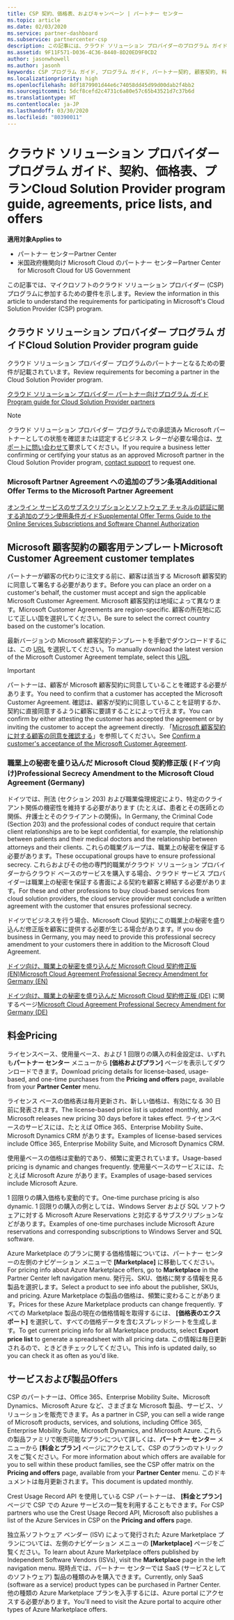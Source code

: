 ```yaml
---
title: CSP 契約、価格表、およびキャンペーン | パートナー センター
ms.topic: article
ms.date: 02/03/2020
ms.service: partner-dashboard
ms.subservice: partnercenter-csp
description: この記事には、クラウド ソリューション プロバイダーのプログラム ガイド、パートナー契約、顧客契約、料金表、提供できる製品へのリンクがあります。
ms.assetid: 9F11F571-D036-4C36-8440-8D20ED9F0CD2
author: jasonwhowell
ms.author: jasonh
keywords: CSP プログラム ガイド, プログラム ガイド, パートナー契約, 顧客契約, 料金表, キャンペーン
ms.localizationpriority: high
ms.openlocfilehash: 8df1879901d44e6c74058dd45d99d00dab2f4bb2
ms.sourcegitcommit: 5dcf8cefd2c4731c6a80e57c65b43521d7c37b6d
ms.translationtype: HT
ms.contentlocale: ja-JP
ms.lasthandoff: 03/30/2020
ms.locfileid: "80390011"
---
```

# <a name="cloud-solution-provider-program-guide-agreements-price-lists-and-offers"></a><span data-ttu-id="38e1d-104">クラウド ソリューション プロバイダー プログラム ガイド、契約、価格表、プラン</span><span class="sxs-lookup"><span data-stu-id="38e1d-104">Cloud Solution Provider program guide, agreements, price lists, and offers</span></span>

<span data-ttu-id="38e1d-105">**適用対象**</span><span class="sxs-lookup"><span data-stu-id="38e1d-105">**Applies to**</span></span>

-  <span data-ttu-id="38e1d-106">パートナー センター</span><span class="sxs-lookup"><span data-stu-id="38e1d-106">Partner Center</span></span>
-  <span data-ttu-id="38e1d-107">米国政府機関向け Microsoft Cloud のパートナー センター</span><span class="sxs-lookup"><span data-stu-id="38e1d-107">Partner Center for Microsoft Cloud for US Government</span></span>


<span data-ttu-id="38e1d-108">この記事では、マイクロソフトのクラウド ソリューション プロバイダー (CSP) プログラムに参加するための要件を示します。</span><span class="sxs-lookup"><span data-stu-id="38e1d-108">Review the information in this article to understand the requirements for participating in Microsoft's Cloud Solution Provider (CSP) program.</span></span>

## <a name="cloud-solution-provider-program-guide"></a><span data-ttu-id="38e1d-109">クラウド ソリューション プロバイダー プログラム ガイド</span><span class="sxs-lookup"><span data-stu-id="38e1d-109">Cloud Solution Provider program guide</span></span>

<span data-ttu-id="38e1d-110">クラウド ソリューション プロバイダー プログラムのパートナーとなるための要件が記載されています。</span><span class="sxs-lookup"><span data-stu-id="38e1d-110">Review requirements for becoming a partner in the Cloud Solution Provider program.</span></span>

[<span data-ttu-id="38e1d-111">クラウド ソリューション プロバイダー パートナー向けプログラム ガイド</span><span class="sxs-lookup"><span data-stu-id="38e1d-111">Program guide for Cloud Solution Provider partners</span></span>](https://go.microsoft.com/fwlink/p/?LinkId=617100)

>[!Note]
><span data-ttu-id="38e1d-112">クラウド ソリューション プロバイダー プログラムでの承認済み Microsoft パートナーとしての状態を確認または認定するビジネス レターが必要な場合は、[サポートに問い合わせて](https://partner.microsoft.com/pcv/servicerequests/create)要求してください。</span><span class="sxs-lookup"><span data-stu-id="38e1d-112">If you require a business letter confirming or certifying your status as an approved Microsoft partner in the Cloud Solution Provider program, [contact support](https://partner.microsoft.com/pcv/servicerequests/create) to request one.</span></span>

### <a name="additional-offer-terms-to-the-microsoft-partner-agreement"></a><span data-ttu-id="38e1d-113">Microsoft Partner Agreement への追加のプラン条項</span><span class="sxs-lookup"><span data-stu-id="38e1d-113">Additional Offer Terms to the Microsoft Partner Agreement</span></span>

[<span data-ttu-id="38e1d-114">オンライン サービスのサブスクリプションとソフトウェア チャネルの認証に関する追加のプラン使用条件ガイド</span><span class="sxs-lookup"><span data-stu-id="38e1d-114">Supplemental Offer Terms Guide to the Online Services Subscriptions and Software Channel Authorization</span></span>](https://query.prod.cms.rt.microsoft.com/cms/api/am/binary/RE3NOo7)

## <a name="microsoft-customer-agreement-customer-templates"></a><span data-ttu-id="38e1d-115">Microsoft 顧客契約の顧客用テンプレート</span><span class="sxs-lookup"><span data-stu-id="38e1d-115">Microsoft Customer Agreement customer templates</span></span>

<span data-ttu-id="38e1d-116">パートナーが顧客の代わりに注文する前に、顧客は該当する Microsoft 顧客契約に同意して署名する必要があります。</span><span class="sxs-lookup"><span data-stu-id="38e1d-116">Before you can place an order on a customer's behalf, the customer must accept and sign the applicable Microsoft Customer Agreement.</span></span> <span data-ttu-id="38e1d-117">Microsoft 顧客契約は地域によって異なります。</span><span class="sxs-lookup"><span data-stu-id="38e1d-117">Microsoft Customer Agreements are region-specific.</span></span> <span data-ttu-id="38e1d-118">顧客の所在地に応じて正しい国を選択してください。</span><span class="sxs-lookup"><span data-stu-id="38e1d-118">Be sure to select the correct country based on the customer's location.</span></span>

<span data-ttu-id="38e1d-119">最新バージョンの Microsoft 顧客契約テンプレートを手動でダウンロードするには、この [URL](https://aka.ms/customeragreement) を選択してください。</span><span class="sxs-lookup"><span data-stu-id="38e1d-119">To manually download the latest version of the Microsoft Customer Agreement template, select this [URL](https://aka.ms/customeragreement).</span></span>

>[!IMPORTANT]
><span data-ttu-id="38e1d-120">パートナーは、顧客が Microsoft 顧客契約に同意していることを確認する必要があります。</span><span class="sxs-lookup"><span data-stu-id="38e1d-120">You need to confirm that a customer has accepted the Microsoft Customer Agreement.</span></span> <span data-ttu-id="38e1d-121">確認は、顧客が契約に同意していることを証明するか、契約に直接同意するように顧客に要請することによって行えます。</span><span class="sxs-lookup"><span data-stu-id="38e1d-121">You can confirm by either attesting the customer has accepted the agreement or by inviting the customer to accept the agreement directly.</span></span> <span data-ttu-id="38e1d-122">「[Microsoft 顧客契約に対する顧客の同意を確認する](confirm-customer-agreement.md)」を参照してください。</span><span class="sxs-lookup"><span data-stu-id="38e1d-122">See [Confirm a customer's acceptance of the Microsoft Customer Agreement](confirm-customer-agreement.md).</span></span>

### <a name="professional-secrecy-amendment-to-the-microsoft-cloud-agreement-germany"></a><span data-ttu-id="38e1d-123">職業上の秘密を盛り込んだ Microsoft Cloud 契約修正版 (ドイツ向け)</span><span class="sxs-lookup"><span data-stu-id="38e1d-123">Professional Secrecy Amendment to the Microsoft Cloud Agreement (Germany)</span></span>

<span data-ttu-id="38e1d-124">ドイツでは、刑法 (セクション 203) および職業倫理規定により、特定のクライアント関係の機密性を維持する必要があります (たとえば、患者とその医師との関係、弁護士とそのクライアントの関係)。</span><span class="sxs-lookup"><span data-stu-id="38e1d-124">In Germany, the Criminal Code (Section 203) and the professional codes of conduct require that certain client relationships are to be kept confidential, for example, the relationship between patients and their medical doctors and the relationship between attorneys and their clients.</span></span> <span data-ttu-id="38e1d-125">これらの職業グループは、職業上の秘密を保証する必要があります。</span><span class="sxs-lookup"><span data-stu-id="38e1d-125">These occupational groups have to ensure professional secrecy.</span></span> <span data-ttu-id="38e1d-126">これらおよびその他の専門的職業がクラウド ソリューション プロバイダーからクラウド ベースのサービスを購入する場合、クラウド サービス プロバイダーは職業上の秘密を保証する書面による契約を顧客と締結する必要があります。</span><span class="sxs-lookup"><span data-stu-id="38e1d-126">For these and other professions to buy cloud-based services from cloud solution providers, the cloud service provider must conclude a written agreement with the customer that ensures professional secrecy.</span></span>

<span data-ttu-id="38e1d-127">ドイツでビジネスを行う場合、Microsoft Cloud 契約にこの職業上の秘密を盛り込んだ修正版を顧客に提供する必要が生じる場合があります。</span><span class="sxs-lookup"><span data-stu-id="38e1d-127">If you do business in Germany, you may need to provide this professional secrecy amendment to your customers there in addition to the Microsoft Cloud Agreement.</span></span>

[<span data-ttu-id="38e1d-128">ドイツ向け、職業上の秘密を盛り込んだ Microsoft Cloud 契約修正版 (EN)</span><span class="sxs-lookup"><span data-stu-id="38e1d-128">Microsoft Cloud Agreement Professional Secrecy Amendment for Germany (EN)</span></span>](https://go.microsoft.com/fwlink/?linkid=2030827&clcid=0x409)

<span data-ttu-id="38e1d-129">[ドイツ向け、職業上の秘密を盛り込んだ Microsoft Cloud 契約修正版 (DE)](https://go.microsoft.com/fwlink/?linkid=2030827&clcid=0x407) に関するページ</span><span class="sxs-lookup"><span data-stu-id="38e1d-129">[Microsoft Cloud Agreement Professional Secrecy Amendment for Germany (DE)](https://go.microsoft.com/fwlink/?linkid=2030827&clcid=0x407)</span></span>

## <a name="pricing"></a><span data-ttu-id="38e1d-130">料金</span><span class="sxs-lookup"><span data-stu-id="38e1d-130">Pricing</span></span>

<span data-ttu-id="38e1d-131">ライセンスベース、使用量ベース、および 1 回限りの購入の料金設定は、いずれも**パートナー センター** メニューから **[価格およびプラン]** ページを表示してダウンロードできます。</span><span class="sxs-lookup"><span data-stu-id="38e1d-131">Download pricing details for license-based, usage-based, and one-time purchases from the **Pricing and offers** page, available from your **Partner Center** menu.</span></span>

<span data-ttu-id="38e1d-132">ライセンス ベースの価格表は毎月更新され、新しい価格は、有効になる 30 日前に発表されます。</span><span class="sxs-lookup"><span data-stu-id="38e1d-132">The license-based price list is updated monthly, and Microsoft releases new pricing 30 days before it takes effect.</span></span> <span data-ttu-id="38e1d-133">ライセンスベースのサービスには、たとえば Office 365、Enterprise Mobility Suite、Microsoft Dynamics CRM があります。</span><span class="sxs-lookup"><span data-stu-id="38e1d-133">Examples of license-based services include Office 365, Enterprise Mobility Suite, and Microsoft Dynamics CRM.</span></span> 

<span data-ttu-id="38e1d-134">使用量ベースの価格は変動的であり、頻繁に変更されています。</span><span class="sxs-lookup"><span data-stu-id="38e1d-134">Usage-based pricing is dynamic and changes frequently.</span></span> <span data-ttu-id="38e1d-135">使用量ベースのサービスには、たとえば Microsoft Azure があります。</span><span class="sxs-lookup"><span data-stu-id="38e1d-135">Examples of usage-based services include Microsoft Azure.</span></span>

<span data-ttu-id="38e1d-136">1 回限りの購入価格も変動的です。</span><span class="sxs-lookup"><span data-stu-id="38e1d-136">One-time purchase pricing is also dynamic.</span></span> <span data-ttu-id="38e1d-137">1 回限りの購入の例としては、Windows Server および SQL ソフトウェアに対する Microsoft Azure Reservations と対応するサブスクリプションなどがあります。</span><span class="sxs-lookup"><span data-stu-id="38e1d-137">Examples of one-time purchases include Microsoft Azure reservations and corresponding subscriptions to Windows Server and SQL software.</span></span>

<span data-ttu-id="38e1d-138">Azure Marketplace のプランに関する価格情報については、パートナー センターの左側のナビゲーション メニューで **[Marketplace]** に移動してください。</span><span class="sxs-lookup"><span data-stu-id="38e1d-138">For pricing info about Azure Marketplace offers, go to **Marketplace** in the Partner Center left navigation menu.</span></span> <span data-ttu-id="38e1d-139">発行元、SKU、価格に関する情報を見る製品を選択します。</span><span class="sxs-lookup"><span data-stu-id="38e1d-139">Select a product to see info about the publisher, SKUs, and pricing.</span></span> <span data-ttu-id="38e1d-140">Azure Marketplace の製品の価格は、頻繁に変わることがあります。</span><span class="sxs-lookup"><span data-stu-id="38e1d-140">Prices for these Azure Marketplace products can change frequently.</span></span> <span data-ttu-id="38e1d-141">すべての Marketplace 製品の現在の価格情報を取得するには、 **[価格表のエクスポート]** を選択して、すべての価格データを含むスプレッドシートを生成します。</span><span class="sxs-lookup"><span data-stu-id="38e1d-141">To get current pricing info for all Marketplace products, select **Export price list** to generate a spreadsheet with all pricing data.</span></span> <span data-ttu-id="38e1d-142">この情報は毎日更新されるので、ときどきチェックしてください。</span><span class="sxs-lookup"><span data-stu-id="38e1d-142">This info is updated daily, so you can check it as often as you'd like.</span></span>

## <a name="offers"></a><span data-ttu-id="38e1d-143">サービスおよび製品</span><span class="sxs-lookup"><span data-stu-id="38e1d-143">Offers</span></span>

<span data-ttu-id="38e1d-144">CSP のパートナーは、Office 365、Enterprise Mobility Suite、Microsoft Dynamics、Microsoft Azure など、さまざまな Microsoft 製品、サービス、ソリューションを販売できます。</span><span class="sxs-lookup"><span data-stu-id="38e1d-144">As a partner in CSP, you can sell a wide range of Microsoft products, services, and solutions, including Office 365, Enterprise Mobility Suite, Microsoft Dynamics, and Microsoft Azure.</span></span> <span data-ttu-id="38e1d-145">これらの製品ファミリで販売可能なプランについて詳しくは、**パートナー センター** メニューから **[料金とプラン]** ページにアクセスして、CSP のプランのマトリックスをご覧ください。</span><span class="sxs-lookup"><span data-stu-id="38e1d-145">For more information about which offers are available for you to sell within these product families, see the CSP offer matrix on the **Pricing and offers** page, available from your **Partner Center** menu.</span></span> <span data-ttu-id="38e1d-146">このドキュメントは毎月更新されます。</span><span class="sxs-lookup"><span data-stu-id="38e1d-146">This document is updated monthly.</span></span>

<span data-ttu-id="38e1d-147">Crest Usage Record API を使用している CSP パートナーは、 **[料金とプラン]** ページで CSP での Azure サービスの一覧を利用することもできます。</span><span class="sxs-lookup"><span data-stu-id="38e1d-147">For CSP partners who use the Crest Usage Record API, Microsoft also publishes a list of the Azure Services in CSP on the **Pricing and offers** page.</span></span>

<span data-ttu-id="38e1d-148">独立系ソフトウェア ベンダー (ISV) によって発行された Azure Marketplace プランについては、左側のナビゲーション メニューの **[Marketplace]** ページをご覧ください。</span><span class="sxs-lookup"><span data-stu-id="38e1d-148">To learn about Azure Marketplace offers published by Independent Software Vendors  (ISVs), visit the **Marketplace** page in the left navigation menu.</span></span> <span data-ttu-id="38e1d-149">現時点では、パートナー センターでは SaaS (サービスとしてのソフトウェア) 製品の種類のみを購入できます。</span><span class="sxs-lookup"><span data-stu-id="38e1d-149">Currently, only SaaS (software as a service) product types can be purchased in Partner Center.</span></span> <span data-ttu-id="38e1d-150">他の種類の Azure Marketplace プランを入手するには、Azure portal にアクセスする必要があります。</span><span class="sxs-lookup"><span data-stu-id="38e1d-150">You'll need to visit the Azure portal to acquire other types of Azure Marketplace offers.</span></span>
